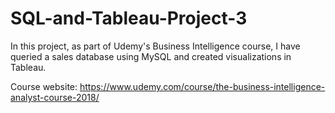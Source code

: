 # SQL-and-Tableau-Project-3
In this project, as part of Udemy's Business Intelligence course, I have queried a sales database using MySQL and created visualizations in Tableau.

Course website: https://www.udemy.com/course/the-business-intelligence-analyst-course-2018/
